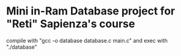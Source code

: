 # Mini in-Ram Database project for "Reti" Sapienza's course
compile with "gcc -o database database.c main.c"
and exec with "./database"


